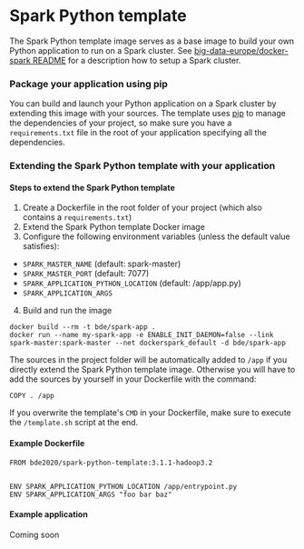 # Spark Python template

The Spark Python template image serves as a base image to build your own Python application to run on a Spark cluster. See [big-data-europe/docker-spark README](https://github.com/big-data-europe/docker-spark) for a description how to setup a Spark cluster.

### Package your application using pip
You can build and launch your Python application on a Spark cluster by extending this image with your sources. The template uses [pip](https://pip.pypa.io/en/stable/) to manage the dependencies of your
project, so make sure you have a `requirements.txt` file in the root of your application specifying all the dependencies.

### Extending the Spark Python template with your application

#### Steps to extend the Spark Python template
1. Create a Dockerfile in the root folder of your project (which also contains a `requirements.txt`)
2. Extend the Spark Python template Docker image
3. Configure the following environment variables (unless the default value satisfies):
  * `SPARK_MASTER_NAME` (default: spark-master)
  * `SPARK_MASTER_PORT` (default: 7077)
  * `SPARK_APPLICATION_PYTHON_LOCATION` (default: /app/app.py)
  * `SPARK_APPLICATION_ARGS`
4. Build and run the image
```
docker build --rm -t bde/spark-app .
docker run --name my-spark-app -e ENABLE_INIT_DAEMON=false --link spark-master:spark-master --net dockerspark_default -d bde/spark-app
```

The sources in the project folder will be automatically added to `/app` if you directly extend the Spark Python template image. Otherwise you will have to add the sources by yourself in your Dockerfile with the command:

    COPY . /app

If you overwrite the template's `CMD` in your Dockerfile, make sure to execute the `/template.sh` script at the end.

#### Example Dockerfile
```
FROM bde2020/spark-python-template:3.1.1-hadoop3.2


ENV SPARK_APPLICATION_PYTHON_LOCATION /app/entrypoint.py
ENV SPARK_APPLICATION_ARGS "foo bar baz"
```

#### Example application
Coming soon
